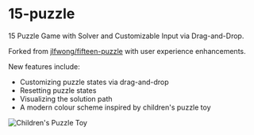 # 15-puzzle
15 Puzzle Game with Solver and Customizable Input via Drag-and-Drop.

Forked from [jlfwong/fifteen-puzzle](https://github.com/jlfwong/fifteen-puzzle) with user experience enhancements.

New features include:
- Customizing puzzle states via drag-and-drop
- Resetting puzzle states
- Visualizing the solution path
- A modern colour scheme inspired by children's puzzle toy

![Children's Puzzle Toy](puzzle.jpg)
